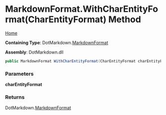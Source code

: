 <a name="_top"></a>

# MarkdownFormat\.WithCharEntityFormat\(CharEntityFormat\) Method

[Home](../../../README.md#_top)

**Containing Type**: DotMarkdown\.[MarkdownFormat](../README.md#_top)

**Assembly**: DotMarkdown\.dll

```csharp
public MarkdownFormat WithCharEntityFormat(CharEntityFormat charEntityFormat)
```

### Parameters

**charEntityFormat**

### Returns

DotMarkdown\.[MarkdownFormat](../README.md#_top)

